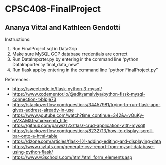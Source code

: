 # CPSC408-FinalProject
## Ananya Vittal and Kathleen Gendotti

Instructions:
1. Run FinalProject.sql in DataGrip 
2. Make sure MySQL GCP database credentials are correct
3. Run DataImporter.py by entering in the command line “python DataImporter.py final_data_new”
4. Run flask app by entering in the command line “python FinalProject.py” 

References:
- https://sweetcode.io/flask-python-3-mysql/
- https://www.codementor.io/@adityamalviya/python-flask-mysql-connection-rxblpje73
- https://stackoverflow.com/questions/34457981/trying-to-run-flask-app-gives-address-already-in-use
- https://www.youtube.com/watch?time_continue=342&v=vQuKy-mVXAM&feature=emb_title
- https://github.com/parwiz123/flask-crud-application-with-mysql)
- https://stackoverflow.com/questions/8232713/how-to-display-scroll-bar-onto-a-html-table
- https://dzone.com/articles/flask-101-adding-editing-and-displaying-data
- https://www.roytuts.com/generate-csv-report-from-mysql-database-using-python-flask/
- https://www.w3schools.com/html/html_form_elements.asp

